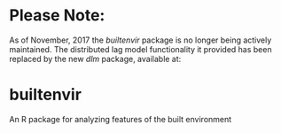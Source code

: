 # Please Note:
As of November, 2017 the *builtenvir* package is no longer being actively
maintained. The distributed lag model functionality it provided has been
replaced by the new *dlm* package, available at:



# builtenvir
An R package for analyzing features of the built environment

